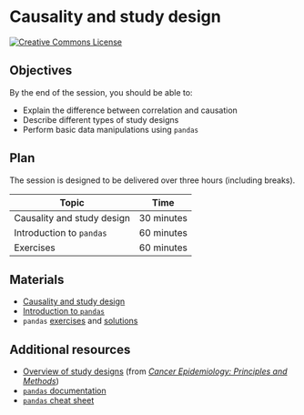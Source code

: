 # Causality and study design

[![Creative Commons License](https://i.creativecommons.org/l/by/4.0/80x15.png)](http://creativecommons.org/licenses/by/4.0/)

## Objectives

By the end of the session, you should be able to:

* Explain the difference between correlation and causation
* Describe different types of study designs
* Perform basic data manipulations using `pandas`

## Plan

The session is designed to be delivered over three hours (including breaks).

| Topic                      | Time        |
| -------------------------- | ----------- |
| Causality and study design | 30 minutes  |
| Introduction to `pandas`   | 60 minutes  |
| Exercises                  | 60 minutes  |

## Materials

* [Causality and study design](slides/causality_study_design.pdf)
* [Introduction to `pandas`](notebooks/01_pandas.ipynb)
* `pandas` [exercises](notebooks/02_exercises.ipynb) and [solutions](02_solutions.ipynb)

## Additional resources

* [Overview of study designs](https://www.iarc.fr/en/publications/pdfs-online/epi/cancerepi/CancerEpi-5.pdf) (from [*Cancer Epidemiology: Principles and Methods*](http://www.iarc.fr/en/publications/pdfs-online/epi/cancerepi/))
* [`pandas` documentation](http://pandas.pydata.org/pandas-docs/stable/)
* [`pandas` cheat sheet](https://github.com/pandas-dev/pandas/raw/master/doc/cheatsheet/Pandas_Cheat_Sheet.pdf)

